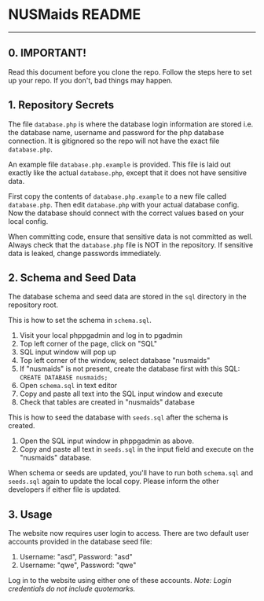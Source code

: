 # NUSMaids README
---

## 0. IMPORTANT!

Read this document before you clone the repo. Follow the steps here to set up your repo. If you don't, bad things may happen.

## 1. Repository Secrets

The file `database.php` is where the database login information are stored i.e. the database name, username and password for the php database connection. It is gitignored so the repo will not have the exact file `database.php`. 

An example file `database.php.example` is provided. This file is laid out exactly like the actual `database.php`, except that it does not have sensitive data.

First copy the contents of `database.php.example` to a new file called `database.php`. Then edit `database.php` with your actual database config. Now the database should connect with the correct values based on your local config.

When committing code, ensure that sensitive data is not committed as well. Always check that the `database.php` file is NOT in the repository. If sensitive data is leaked, change passwords immediately.


## 2. Schema and Seed Data

The database schema and seed data are stored in the `sql` directory in the repository root.

This is how to set the schema in `schema.sql`.

1. Visit your local phppgadmin and log in to pgadmin
2. Top left corner of the page, click on "SQL"
3. SQL input window will pop up
4. Top left corner of the window, select database "nusmaids"
5. If "nusmaids" is not present, create the database first with this SQL: `CREATE DATABASE nusmaids;`
6. Open `schema.sql` in text editor
7. Copy and paste all text into the SQL input window and execute
8. Check that tables are created in "nusmaids" database

This is how to seed the database with `seeds.sql` after the schema is created.

1. Open the SQL input window in phppgadmin as above.
2. Copy and paste all text in `seeds.sql` in the input field and execute on the "nusmaids" database.

When schema or seeds are updated, you'll have to run both `schema.sql` and `seeds.sql` again to update the local copy.
Please inform the other developers if either file is updated.

## 3. Usage

The website now requires user login to access. There are two default user accounts provided in the database seed file:
1. Username: "asd", Password: "asd"
2. Username: "qwe", Password: "qwe"

Log in to the website using either one of these accounts. _Note: Login credentials do not include quotemarks._